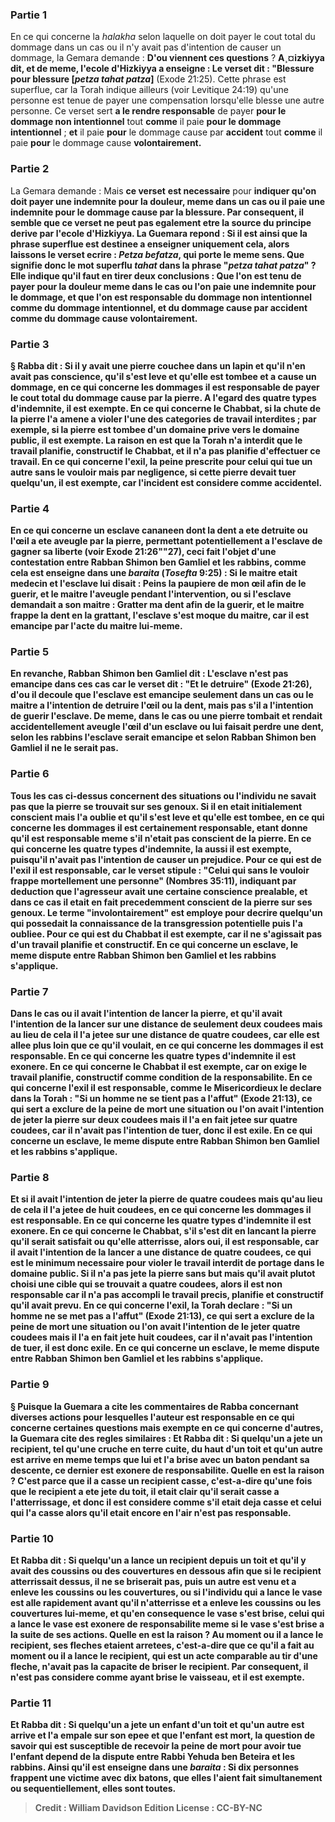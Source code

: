 
### Partie 1
En ce qui concerne la <i>halakha</i> selon laquelle on doit payer le cout total du dommage dans un cas ou il n'y avait pas d'intention de causer un dommage, la Gemara demande : <b>D'ou viennent ces questions</b> ? <b>A¸¤izkiyya dit, et de meme, l'ecole d'Hizkiyya a enseigne : Le verset dit : "Blessure pour blessure [<i>petza tahat patza</i>]</b> (Exode 21:25). Cette phrase est superflue, car la Torah indique ailleurs (voir Levitique 24:19) qu'une personne est tenue de payer une compensation lorsqu'elle blesse une autre personne. Ce verset sert <b>a le rendre responsable</b> de payer <b>pour le dommage non intentionnel</b> tout <b>comme</b> il paie <b>pour le dommage intentionnel</b> ; <b>et</b> il paie <b>pour</b> le dommage cause par <b>accident</b> tout <b>comme</b> il paie <b>pour</b> le dommage cause <b>volontairement.</b>

### Partie 2
La Gemara demande : Mais <b>ce verset</b> <b>est necessaire</b> pour <b>indiquer qu'on doit <b>payer</b> une indemnite pour la <b>douleur,</b> meme <b>dans un cas</b> ou il paie une indemnite pour le <b>dommage</b> cause par la blessure. Par consequent, il semble que ce verset ne peut pas egalement etre la source du principe derive par l'ecole d'Hizkiyya. La Guemara repond : <b>Si</b> il est <b>ainsi</b> que la phrase superflue est destinee a enseigner uniquement cela, alors <b>laissons le verset ecrire : <i>Petza befatza</i>,</b> qui porte le meme sens. <b>Que signifie donc le mot superflu <i>tahat</i> dans la phrase "<i>petza <b>tahat patza</b></i><b>" ? </b> Elle indique qu'il faut <b>en tirer deux</b> conclusions <b>:</b> Que l'on est tenu de payer pour la douleur meme dans le cas ou l'on paie une indemnite pour le dommage, et que l'on est responsable du dommage non intentionnel comme du dommage intentionnel, et du dommage cause par accident comme du dommage cause volontairement.

### Partie 3
§ <b>Rabba dit :</b> Si <b>il y avait une pierre couchee dans</b> un <b>lapin et</b> qu'il <b>n'en avait pas conscience, qu'il s'est leve et qu'elle est tombee</b> et a cause un dommage, <b>en ce qui concerne les dommages</b> il est <b>responsable</b> de payer le cout total du dommage cause par la pierre. <b>A l'egard des quatre types d'indemnite,</b> il est <b>exempte. En ce qui concerne le Chabbat,</b> si la chute de la pierre l'a amene a violer l'une des categories de travail interdites ; par exemple, si la pierre est tombee d'un domaine prive vers le domaine public, il est exempte. La raison en est que <b>la Torah n'a interdit</b> que le <b>travail planifie,</b> constructif <b>le Chabbat, et il n'a pas planifie d'effectuer ce travail. <b>En ce qui concerne l'exil,</b> la peine prescrite pour celui qui tue un autre sans le vouloir mais par negligence, si cette pierre devait tuer quelqu'un, il est <b>exempte,</b> car l'incident est considere comme accidentel.

### Partie 4
<b>En ce qui concerne</b> un <b>esclave cananeen</b> dont la dent a ete detruite ou l'œil a ete aveugle par la pierre, permettant potentiellement a l'esclave de gagner sa liberte (voir Exode 21:26""27), ceci fait l'objet d'une <b>contestation entre Rabban Shimon ben Gamliel et les rabbins, comme cela est enseigne</b> dans une <i>baraita</i> (<i>Tosefta</i> 9:25) : <b>Si le maitre etait medecin et</b> l'esclave lui <b>disait : Peins</b> la paupiere de <b>mon œil</b> afin de le guerir, <b>et</b> le maitre <b>l'aveugle</b> pendant l'intervention, ou si l'esclave demandait a son maitre : <b>Gratter ma dent</b> afin de la guerir, <b>et</b> le maitre <b>frappe</b> la dent en la grattant, l'esclave <b>s'est moque du maitre, car il est emancipe</b> par l'acte du maitre lui-meme.

### Partie 5
En revanche, <b>Rabban Shimon ben Gamliel dit :</b> L'esclave n'est pas emancipe dans ces cas car le verset dit : <b>"Et le detruire"</b> (Exode 21:26), d'ou il decoule que l'esclave est emancipe <b>seulement</b> dans un cas <b>ou</b> le maitre <b>a l'intention de detruire</b> l'œil ou la dent, mais pas s'il a l'intention de guerir l'esclave. De meme, dans le cas ou une pierre tombait et rendait accidentellement aveugle l'œil d'un esclave ou lui faisait perdre une dent, selon les rabbins l'esclave serait emancipe et selon Rabban Shimon ben Gamliel il ne le serait pas.

### Partie 6
Tous les cas ci-dessus concernent des situations ou l'individu ne savait pas que la pierre se trouvait sur ses genoux. Si <b>il en etait</b> initialement <b>conscient mais l'a oublie et qu'il s'est leve et qu'elle est tombee, en ce qui concerne les dommages</b> il est certainement <b>responsable,</b> etant donne qu'il est responsable meme s'il n'etait pas conscient de la pierre. <b>En ce qui concerne les quatre types d'indemnite,</b> la aussi il est <b>exempte,</b> puisqu'il n'avait pas l'intention de causer un prejudice. <b>Pour ce qui est de l'exil</b> il est <b>responsable, car le verset stipule :</b> "Celui qui <b>sans le vouloir</b> frappe mortellement une personne" (Nombres 35:11), indiquant <b>par deduction que</b> l'agresseur <b>avait</b> une certaine <b>conscience prealable, et</b> dans ce cas <b>il etait</b> en fait precedemment <b>conscient</b> de la pierre sur ses genoux. Le terme "involontairement" est employe pour decrire quelqu'un qui possedait la connaissance de la transgression potentielle puis l'a oubliee. <b>Pour ce qui est du Chabbat</b> il est <b>exempte,</b> car il ne s'agissait pas d'un travail planifie et constructif. <b>En ce qui concerne un esclave, le</b> meme <b>dispute entre Rabban Shimon ben Gamliel et les rabbins</b> s'applique.

### Partie 7
Dans le cas ou <b>il avait l'intention de lancer</b> la pierre, et qu'il avait l'intention de la lancer sur une distance de seulement <b>deux</b> coudees <b>mais</b> au lieu de cela il l'a <b>jetee</b> sur une distance de <b>quatre</b> coudees, car elle est allee plus loin que ce qu'il voulait, <b>en ce qui concerne les dommages</b> il est <b>responsable. En ce qui concerne les quatre types d'indemnite</b> il est <b>exonere. En ce qui concerne le Chabbat</b> il est exempte, car <b>on exige le <b>travail planifie,</b> constructif</b> comme condition de la responsabilite. <b>En ce qui concerne l'exil</b> il est responsable, comme <b>le Misericordieux</b> le declare dans la Torah : <b>"Si un homme ne se tient pas a l'affut"</b> (Exode 21:13), ce qui sert a <b>exclure</b> de la peine de mort une situation ou l'on <b>avait l'intention de jeter</b> la pierre sur <b>deux</b> coudees <b>mais</b> il l'a en fait <b>jetee</b> sur <b>quatre</b> coudees, car il n'avait pas l'intention de tuer, donc il est exile. <b>En ce qui concerne un esclave, le</b> meme <b>dispute entre Rabban Shimon ben Gamliel et les rabbins</b> s'applique.

### Partie 8
Et si <b>il avait l'intention de jeter</b> la pierre de <b>quatre</b> coudees <b>mais</b> qu'au lieu de cela il l'a <b>jetee</b> de <b>huit</b> coudees, <b>en ce qui concerne les dommages</b> il est <b>responsable. En ce qui concerne les quatre types d'indemnite</b> il est <b>exonere. En ce qui concerne le Chabbat, s'il s'est dit</b> en lancant la pierre qu'il serait satisfait <b>ou qu'elle atterrisse,</b> alors <b>oui,</b> il est responsable, car il avait l'intention de la lancer a une distance de quatre coudees, ce qui est le minimum necessaire pour violer le travail interdit de portage dans le domaine public. <b>Si</b> il n'a <b>pas</b> jete la pierre sans but mais qu'il avait plutot choisi une cible qui se trouvait a quatre coudees, alors il est <b>non</b> responsable car il n'a pas accompli le travail precis, planifie et constructif qu'il avait prevu. <b>En ce qui concerne l'exil,</b> la Torah declare : <b>"Si un homme ne se met pas a l'affut"</b> (Exode 21:13), ce qui sert a <b>exclure</b> de la peine de mort une situation ou l'on <b>avait l'intention de le jeter</b> <b>quatre</b> coudees <b>mais</b> il l'a en fait <b>jete</b> <b>huit</b> coudees, car il n'avait pas l'intention de tuer, il est donc exile. <b>En ce qui concerne un esclave, le</b> meme <b>dispute entre Rabban Shimon ben Gamliel et les rabbins</b> s'applique.

### Partie 9
§ Puisque la Guemara a cite les commentaires de Rabba concernant diverses actions pour lesquelles l'auteur est responsable en ce qui concerne certaines questions mais exempte en ce qui concerne d'autres, la Guemara cite des regles similaires : <b>Et Rabba dit :</b> Si quelqu'un <b>a jete un recipient,</b> tel qu'une cruche en terre cuite, <b>du haut d'un toit et qu'un autre est arrive</b> en meme temps que lui <b>et l'a brise avec un baton</b> pendant sa descente, ce dernier est <b>exonere</b> de responsabilite. <b>Quelle en est la raison ?</b> C'est parce que <b>il a casse un recipient casse,</b> c'est-a-dire qu'une fois que le recipient a ete jete du toit, il etait clair qu'il serait casse a l'atterrissage, et donc il est considere comme s'il etait deja casse et celui qui l'a casse alors qu'il etait encore en l'air n'est pas responsable.

### Partie 10
<b>Et Rabba dit : </b> Si quelqu'un <b>a lance un recipient depuis un toit et qu'il y avait des coussins ou des couvertures en dessous</b> afin que si le recipient atterrissait dessus, il ne se briserait pas, puis <b>un autre est venu et a enleve</b> les coussins ou les couvertures, <b>ou</b> si l'individu qui a lance le vase est alle rapidement <b>avant</b> qu'il n'atterrisse et a <b>enleve</b> les coussins ou les couvertures lui-meme, et qu'en consequence le vase s'est brise, celui qui a lance le vase est <b>exonere</b> de responsabilite meme si le vase s'est brise a la suite de ses actions. <b>Quelle en est la raison ? Au moment ou il a lance</b> le recipient, <b>ses fleches etaient arretees,</b> c'est-a-dire que ce qu'il a fait au moment ou il a lance le recipient, qui est un acte comparable au tir d'une fleche, n'avait pas la capacite de briser le recipient. Par consequent, il n'est pas considere comme ayant brise le vaisseau, et il est exempte.

### Partie 11
<b>Et Rabba dit :</b> Si quelqu'un <b>a jete un enfant d'un toit et qu'un autre est</b> arrive <b>et l'a empale sur son epee</b> et que l'enfant est mort, la question de savoir qui est susceptible de recevoir la peine de mort pour avoir tue l'enfant depend de <b>la dispute entre Rabbi Yehuda ben Beteira et les rabbins. Ainsi qu'il est enseigne</b> dans une <i>baraita</i> : Si <b>dix personnes frappent</b> une victime <b>avec dix batons, que</b> elles l'aient fait <b>simultanement ou sequentiellement, elles sont toutes</b>.

>Credit : William Davidson Edition
>License : CC-BY-NC
